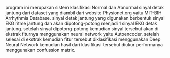 program ini merupakan sistem klasifikasi Normal dan Abnormal sinyal detak jantung dari dataset yang diambil dari website Physionet.org yaitu MIT-BIH Arrhythmia Database. sinyal detak jantung yang digunakan berbentuk sinyal EKG ritme jantung dan akan dipotong-potong menjadi 1 sinyal EKG detak jantung. setelah sinyal dipotong-potong kemudian sinyal tersebut akan di ekstrak fiturnya menggunakan neural network yaitu Autoencoder. setelah selesai di ekstrak kemudian fitur tersebut diklasifikasi menggunakan Deep Neural Network kemudian hasil dari klasifikasi tersebut diukur performanya menggunakan confussion matrix.
